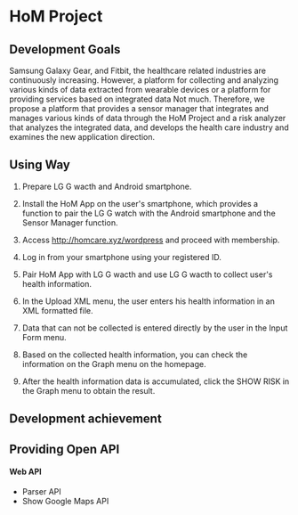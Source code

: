 HoM Project
========

## Development Goals

Samsung Galaxy Gear, and Fitbit, the healthcare related industries are continuously increasing. However, a platform for collecting and analyzing various kinds of data extracted from wearable devices or a platform for providing services based on integrated data Not much. Therefore, we propose a platform that provides a sensor manager that integrates and manages various kinds of data through the HoM Project and a risk analyzer that analyzes the integrated data, and develops the health care industry and examines the new application direction.


## Using Way

1. Prepare LG G wacth and Android smartphone.

2. Install the HoM App on the user's smartphone, which provides a function to pair the LG G watch with the Android smartphone and the Sensor Manager function.

3. Access http://homcare.xyz/wordpress and proceed with membership.

4. Log in from your smartphone using your registered ID.

5. Pair HoM App with LG G wacth and use LG G wacth to collect user's health information.

6. In the Upload XML menu, the user enters his health information in an XML formatted file.

7. Data that can not be collected is entered directly by the user in the Input Form menu.

8. Based on the collected health information, you can check the information on the Graph menu on the homepage.

9. After the health information data is accumulated, click the SHOW RISK in the Graph menu to obtain the result.


## Development achievement


## Providing Open API

#### Web API

* Parser API
* Show Google Maps API
